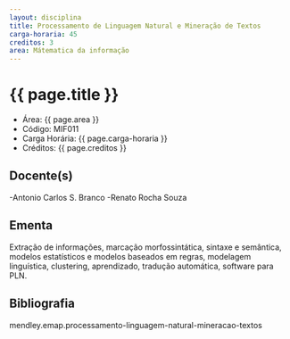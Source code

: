 ```yaml
---
layout: disciplina
title: Processamento de Linguagem Natural e Mineração de Textos
carga-horaria: 45
creditos: 3
area: Mátematica da informação
---
```


# {{ page.title }}

- Área: {{ page.area }}     
- Código: MIF011
- Carga Horária: {{ page.carga-horaria }}
- Créditos: {{ page.creditos }}

## Docente(s) 

-Antonio Carlos S. Branco
-Renato Rocha Souza

## Ementa

Extração de informações, marcação morfossintática, sintaxe e
semântica, modelos estatísticos e modelos baseados em regras,
modelagem linguística, clustering, aprendizado, tradução automática,
software para PLN.

## Bibliografia

mendley.emap.processamento-linguagem-natural-mineracao-textos
